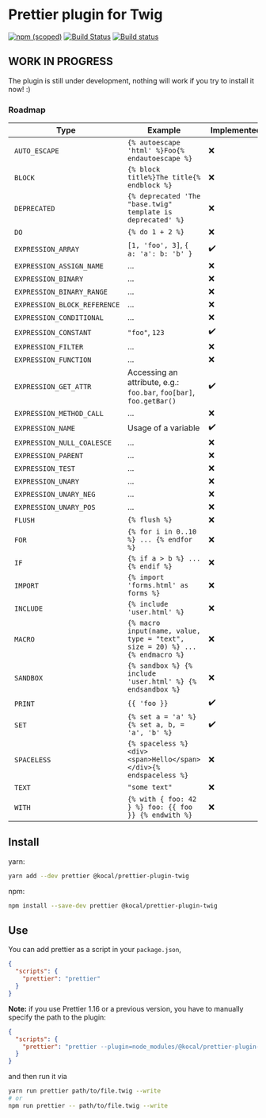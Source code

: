 # Prettier plugin for Twig

[![npm (scoped)](https://img.shields.io/npm/v/@kocal/prettier-plugin-twig.svg)](https://www.npmjs.com/package/@kocal/prettier-plugin-twig)
[![Build Status](https://travis-ci.com/Kocal/prettier-plugin-twig.svg?branch=master)](https://travis-ci.com/Kocal/prettier-plugin-twig)
[![Build status](https://ci.appveyor.com/api/projects/status/h2knu57tu1i0d3la/branch/master?svg=true)](https://ci.appveyor.com/project/Kocal/prettier-plugin-twig/branch/master)

## WORK IN PROGRESS

The plugin is still under development, nothing will work if you try to install it now! :)

### Roadmap

| Type                         | Example                                                                       | Implemented |
| ---------------------------- | ----------------------------------------------------------------------------- | ----------- |
| `AUTO_ESCAPE`                | `{% autoescape 'html' %}Foo{% endautoescape %}`                               | :x: |
| `BLOCK`                      | `{% block title%}The title{% endblock %}`                                     | :x: |
| `DEPRECATED`                 | `{% deprecated 'The "base.twig" template is deprecated' %}`                   | :x: |
| `DO`                         | `{% do 1 + 2 %}`                                                              | :x: |
| `EXPRESSION_ARRAY`           | `[1, 'foo', 3]`, `{ a: 'a': b: 'b' }`                                         | :heavy_check_mark: |
| `EXPRESSION_ASSIGN_NAME`     | ...                                                                           | :x: |
| `EXPRESSION_BINARY`          | ...                                                                           | :x: |
| `EXPRESSION_BINARY_RANGE`    | ...                                                                           | :x: |
| `EXPRESSION_BLOCK_REFERENCE` | ...                                                                           | :x: |
| `EXPRESSION_CONDITIONAL`     | ...                                                                           | :x: |
| `EXPRESSION_CONSTANT`        | `"foo"`, `123`                                                                | :heavy_check_mark: |
| `EXPRESSION_FILTER`          | ...                                                                           | :x: |
| `EXPRESSION_FUNCTION`        | ...                                                                           | :x: |
| `EXPRESSION_GET_ATTR`        | Accessing an attribute, e.g.: `foo.bar`, `foo[bar]`, `foo.getBar()`           | :heavy_check_mark: |
| `EXPRESSION_METHOD_CALL`     | ...                                                                           | :x: |
| `EXPRESSION_NAME`            | Usage of a variable                                                           | :heavy_check_mark: |
| `EXPRESSION_NULL_COALESCE`   | ...                                                                           | :x: |
| `EXPRESSION_PARENT`          | ...                                                                           | :x: |
| `EXPRESSION_TEST`            | ...                                                                           | :x: |
| `EXPRESSION_UNARY`           | ...                                                                           | :x: |
| `EXPRESSION_UNARY_NEG`       | ...                                                                           | :x: |
| `EXPRESSION_UNARY_POS`       | ...                                                                           | :x: |
| `FLUSH`                      | `{% flush %}`                                                                 | :x: |
| `FOR`                        | `{% for i in 0..10 %} ... {% endfor %}`                                       | :x: |
| `IF`                         | `{% if a > b %} ... {% endif %}`                                              | :x: |
| `IMPORT`                     | `{% import 'forms.html' as forms %}`                                          | :x: |
| `INCLUDE`                    | `{% include 'user.html' %}`                                                   | :x: |
| `MACRO`                      | `{% macro input(name, value, type = "text", size = 20) %} ... {% endmacro %}` | :x: |
| `SANDBOX`                    | `{% sandbox %} {% include 'user.html' %} {% endsandbox %}`                    | :x: |
| `PRINT`                      | `{{ 'foo }} `                                                                 | :heavy_check_mark: |
| `SET`                        | `{% set a = 'a' %} {% set a, b, = 'a', 'b' %}`                                | :heavy_check_mark: |
| `SPACELESS`                  | `{% spaceless %}<div>  <span>Hello</span>  </div>{% endspaceless %}`          | :x: |
| `TEXT`                       | `"some text"`                                                                 | :x: |
| `WITH`                       | `{% with { foo: 42 } %} foo: {{ foo }} {% endwith %}`                         | :x: |

## Install

yarn:
```bash
yarn add --dev prettier @kocal/prettier-plugin-twig
```

npm:
```bash
npm install --save-dev prettier @kocal/prettier-plugin-twig
```

## Use

You can add prettier as a script in your `package.json`,

```json
{
  "scripts": {
    "prettier": "prettier"
  }
}
```

**Note:** if you use Prettier 1.16 or a previous version, you have to manually specify the path to the plugin:
```json
{
  "scripts": {
    "prettier": "prettier --plugin=node_modules/@kocal/prettier-plugin-twig"
  }
}
```

and then run it via

```bash
yarn run prettier path/to/file.twig --write
# or
npm run prettier -- path/to/file.twig --write
```
